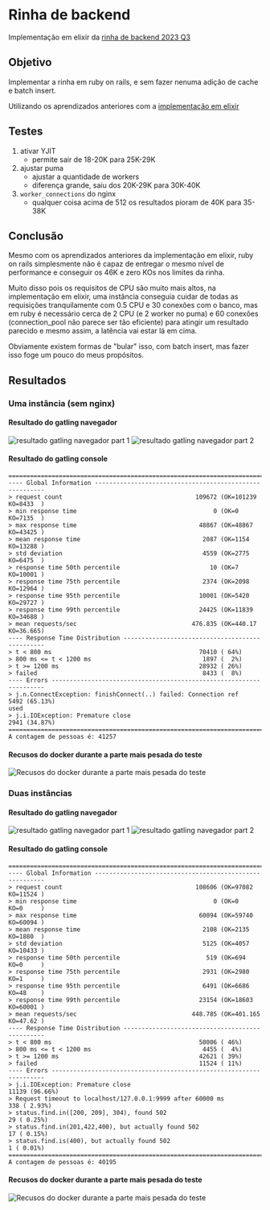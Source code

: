 # Rinha de backend

Implementação em elixir da [rinha de backend 2023 Q3](https://github.com/zanfranceschi/rinha-de-backend-2023-q3)

## Objetivo

Implementar a rinha em ruby on rails, e sem fazer nenuma adição de cache e batch insert.

Utilizando os aprendizados anteriores com a [implementação em elixir](https://github.com/ogabriel/rinha-backend-elixir)

## Testes

1. ativar YJIT
    - permite sair de 18-20K para 25K-29K
2. ajustar puma
    - ajustar a quantidade de workers
    - diferença grande, saiu dos 20K-29K para 30K-40K
3. `worker_connections` do nginx
    - qualquer coisa acima de 512 os resultados pioram de 40K para 35-38K

## Conclusão

Mesmo com os aprendizados anteriores da implementação em elixir, ruby on rails simplesmente não é capaz de entregar o mesmo nível de performance e conseguir os 46K e zero KOs nos limites da rinha.

Muito disso pois os requisitos de CPU são muito mais altos, na implementação em elixir, uma instância conseguia cuidar de todas as requisições tranquilamente com 0.5 CPU e 30 conexões com o banco, mas em ruby é necessário cerca de 2 CPU (e 2 worker no puma) e 60 conexões (connection_pool não parece ser tão eficiente) para atingir um resultado parecido e mesmo assim, a latência vai estar lá em cima.

Obviamente existem formas de "bular" isso, com batch insert, mas fazer isso foge um pouco do meus propósitos.

## Resultados

### Uma instância (sem nginx)

#### Resultado do gatling navegador

![resultado gatling navegador part 1](./images/gatling-browser-one-1.png)
![resultado gatling navegador part 2](./images/gatling-browser-one-2.png)

#### Resultado do gatling console

```
================================================================================
---- Global Information --------------------------------------------------------
> request count                                     109672 (OK=101239 KO=8433  )
> min response time                                      0 (OK=0      KO=7135  )
> max response time                                  48867 (OK=48867  KO=43425 )
> mean response time                                  2087 (OK=1154   KO=13288 )
> std deviation                                       4559 (OK=2775   KO=6475  )
> response time 50th percentile                         10 (OK=7      KO=10001 )
> response time 75th percentile                       2374 (OK=2098   KO=12964 )
> response time 95th percentile                      10001 (OK=5420   KO=29727 )
> response time 99th percentile                      24425 (OK=11839  KO=34688 )
> mean requests/sec                                476.835 (OK=440.17 KO=36.665)
---- Response Time Distribution ------------------------------------------------
> t < 800 ms                                         70410 ( 64%)
> 800 ms <= t < 1200 ms                               1897 (  2%)
> t >= 1200 ms                                       28932 ( 26%)
> failed                                              8433 (  8%)
---- Errors --------------------------------------------------------------------
> j.n.ConnectException: finishConnect(..) failed: Connection ref   5492 (65.13%)
used
> j.i.IOException: Premature close                                 2941 (34.87%)
================================================================================
A contagem de pessoas é: 41257
```

#### Recusos do docker durante a parte mais pesada do teste

![Recusos do docker durante a parte mais pesada do teste](./images/docker-stats-one.png)

### Duas instâncias

#### Resultado do gatling navegador

![resultado gatling navegador part 1](./images/gatling-browser-two-1.png)
![resultado gatling navegador part 2](./images/gatling-browser-two-2.png)

#### Resultado do gatling console

```
================================================================================
---- Global Information --------------------------------------------------------
> request count                                     108606 (OK=97082  KO=11524 )
> min response time                                      0 (OK=0      KO=0     )
> max response time                                  60094 (OK=59740  KO=60094 )
> mean response time                                  2108 (OK=2135   KO=1880  )
> std deviation                                       5125 (OK=4057   KO=10433 )
> response time 50th percentile                        519 (OK=694    KO=0     )
> response time 75th percentile                       2931 (OK=2980   KO=1     )
> response time 95th percentile                       6491 (OK=6686   KO=48    )
> response time 99th percentile                      23154 (OK=18603  KO=60001 )
> mean requests/sec                                448.785 (OK=401.165 KO=47.62 )
---- Response Time Distribution ------------------------------------------------
> t < 800 ms                                         50006 ( 46%)
> 800 ms <= t < 1200 ms                               4455 (  4%)
> t >= 1200 ms                                       42621 ( 39%)
> failed                                             11524 ( 11%)
---- Errors --------------------------------------------------------------------
> j.i.IOException: Premature close                                11139 (96.66%)
> Request timeout to localhost/127.0.0.1:9999 after 60000 ms        338 ( 2.93%)
> status.find.in([200, 209], 304), found 502                         29 ( 0.25%)
> status.find.in(201,422,400), but actually found 502                17 ( 0.15%)
> status.find.is(400), but actually found 502                         1 ( 0.01%)
================================================================================
A contagem de pessoas é: 40195
```

#### Recusos do docker durante a parte mais pesada do teste

![Recusos do docker durante a parte mais pesada do teste](./images/docker-stats-two.png)
